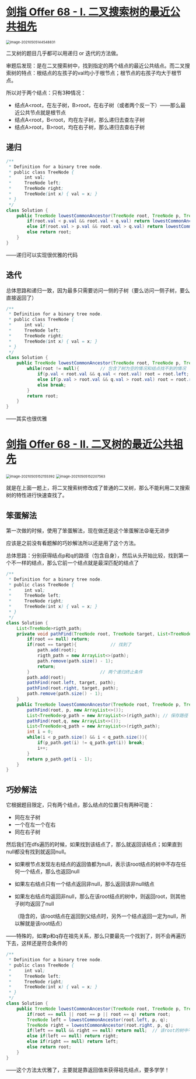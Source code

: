 # [剑指 Offer 68 - I. 二叉搜索树的最近公共祖先](https://leetcode-cn.com/problems/er-cha-sou-suo-shu-de-zui-jin-gong-gong-zu-xian-lcof/)

<img src="pic\image-20210505144548831.png" alt="image-20210505144548831" style="zoom:67%;" />

二叉树的题目几乎都可以用递归 or 迭代的方法做。

审题后发现：是在二叉搜索树中，找到指定的两个结点的最近公共结点。而二叉搜索树的特点：根结点的左孩子的val均小于根节点；根节点的右孩子均大于根节点。

所以对于两个结点：只有3种情况：

- 结点A<root，在左子树，B>root，在右子树（或者两个反一下）——那么最近公共节点就是根节点
- 结点A<root，B<root，均在左子树，那么递归去查左子树
- 结点A>root，B>root，均在右子树，那么递归去查右子树

## 递归

```java
/**
 * Definition for a binary tree node.
 * public class TreeNode {
 *     int val;
 *     TreeNode left;
 *     TreeNode right;
 *     TreeNode(int x) { val = x; }
 * }
 */
class Solution {
    public TreeNode lowestCommonAncestor(TreeNode root, TreeNode p, TreeNode q) {
        if(root.val < p.val && root.val < q.val) return lowestCommonAncestor(root.right, p, q);
        else if(root.val > p.val && root.val > q.val) return lowestCommonAncestor(root.left, p, q);
        else return root;
    }
}
```

——递归可以实现很优雅的代码

## 迭代

总体思路和递归一致，因为最多只需要访问一侧的子树（要么访问一侧子树，要么直接返回了）

```java
/**
 * Definition for a binary tree node.
 * public class TreeNode {
 *     int val;
 *     TreeNode left;
 *     TreeNode right;
 *     TreeNode(int x) { val = x; }
 * }
 */
class Solution {
    public TreeNode lowestCommonAncestor(TreeNode root, TreeNode p, TreeNode q) {
        while(root != null){		// 包含了树为空的情况和结点找不到的情况
            if(p.val < root.val && q.val < root.val) root = root.left;
            else if(p.val > root.val && q.val > root.val) root = root.right;
            else break;
        }
        return root;
    }
}
```

——其实也很优雅



# [剑指 Offer 68 - II. 二叉树的最近公共祖先](https://leetcode-cn.com/problems/er-cha-shu-de-zui-jin-gong-gong-zu-xian-lcof/)

<img src="pic\image-20210505152155392.png" alt="image-20210505152155392" style="zoom:67%;" />

<img src="pic\image-20210505152207563.png" alt="image-20210505152207563" style="zoom:67%;" />

就是在上面一题上，将二叉搜索树修改成了普通的二叉树，那么不能利用二叉搜索树的特性进行快速查找了。

## 笨蛋解法

第一次做的时候，使用了笨蛋解法，现在做还是这个笨蛋解法:weary:毫无进步

应该是之前没有看题解的巧妙解法所以还是用了这个方法。

总体思路：分别获得结点p和q的路径（包含自身），然后从头开始比较，找到第一个不一样的结点，那么它前一个结点就是最深匹配的结点了

```java
/**
 * Definition for a binary tree node.
 * public class TreeNode {
 *     int val;
 *     TreeNode left;
 *     TreeNode right;
 *     TreeNode(int x) { val = x; }
 * }
 */
class Solution {
    List<TreeNode>rigth_path;
    private void pathFind(TreeNode root, TreeNode target, List<TreeNode>path){	// 找路径
        if(root == null) return;
        if(root == target){             // 找到了
            path.add(root);
            rigth_path = new ArrayList<>(path);
            path.remove(path.size() - 1);
            return;
        }                           // 两个递归终止条件
        path.add(root);
        pathFind(root.left, target, path);
        pathFind(root.right, target, path);
        path.remove(path.size() - 1);
    }
    public TreeNode lowestCommonAncestor(TreeNode root, TreeNode p, TreeNode q) {
        pathFind(root, p, new ArrayList<>());
        List<TreeNode>p_path = new ArrayList<>(rigth_path);	// 保存路径（否则就会被覆盖掉）
        pathFind(root,q, new ArrayList<>());
        List<TreeNode>q_path = new ArrayList<>(rigth_path);
        int i = 0;
        while(i < p_path.size() && i < q_path.size()){
            if(p_path.get(i) != q_path.get(i)) break;
            i++;
        }
        return p_path.get(i - 1);
    }
}
```

## 巧妙解法

它根据题目限定，只有两个结点，那么结点的位置只有两种可能：

- 同在左子树
- 一个在左一个在右
- 同在右子树

然后我们在dfs遍历的时候，如果找到该结点了，那么就返回该结点；如果直到null都没有找到就返回null。

- 如果根节点发现左右结点的返回值都为null，表示该root结点的树中不存在任何一个结点，那么也返回null

- 如果左右结点只有一个结点返回非null，那么返回该非null结点

- 如果左右结点均返回非null，那么在该root结点的树中，则返回root，则其他子树均返回了null

  （隐含的，该root结点在返回到父结点时，另外一个结点返回一定为null，所以解就是该root结点）

——特殊的，如果p和q存在祖先关系，那么只要最先一个找到了，则不会再遍历下去，这样还是符合条件的

```java
/**
 * Definition for a binary tree node.
 * public class TreeNode {
 *     int val;
 *     TreeNode left;
 *     TreeNode right;
 *     TreeNode(int x) { val = x; }
 * }
 */
class Solution {
    public TreeNode lowestCommonAncestor(TreeNode root, TreeNode p, TreeNode q) {
        if(root == null || root == p || root == q) return root;
        TreeNode left = lowestCommonAncestor(root.left, p, q);
        TreeNode right = lowestCommonAncestor(root.right, p, q);
        if(left == null && right == null) return null;	// 该root的树中不存在任何一个结点
        else if(left == null) return right;
        else if(right == null) return left;
        else return root;    
    }
}
```

——这个方法太优雅了，主要就是靠返回值来获得祖先结点，要多学学！